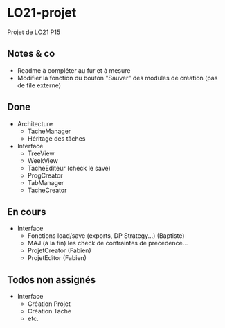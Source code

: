 ﻿# LO21-projet
Projet de LO21 P15

## Notes & co

* Readme à compléter au fur et à mesure
* Modifier la fonction du bouton "Sauver" des modules de création (pas de file externe)

## Done

* Architecture
	* TacheManager
	* Héritage des tâches
* Interface
	* TreeView
	* WeekView
	* TacheEditeur (check le save)
	* ProgCreator
	* TabManager
	* TacheCreator


## En cours

* Interface
	* Fonctions load/save (exports, DP Strategy...) (Baptiste)
	* MAJ (à la fin) les check de contraintes de précédence...
	* ProjetCreator (Fabien)
	* ProjetEditor (Fabien)


## Todos non assignés


* Interface
	* Création Projet
	* Création Tache
	* etc.

